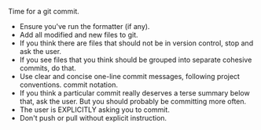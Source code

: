 Time for a git commit.
- Ensure you've run the formatter (if any).
- Add all modified and new files to git. 
- If you think there are files that should not be in version control, stop and ask the user.  
- If you see files that you think should be grouped into separate cohesive commits, do that.
- Use clear and concise one-line commit messages, following project conventions. 
commit notation. 
- If you think a particular commit really deserves a terse summary below that, ask the user. But you should probably be committing more often.
- The user is EXPLICITLY asking you to commit.
- Don't push or pull without explicit instruction.